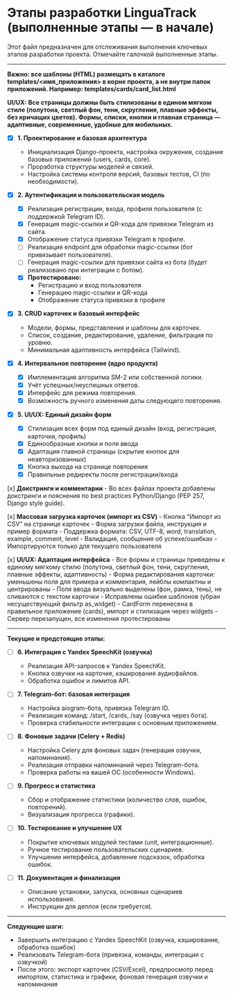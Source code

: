 # Этапы разработки LinguaTrack (выполненные этапы — в начале)

Этот файл предназначен для отслеживания выполнения ключевых этапов разработки проекта. Отмечайте галочкой выполненные этапы.

---

**Важно: все шаблоны (HTML) размещать в каталоге templates/<имя_приложения> в корне проекта, а не внутри папок приложений. Например: templates/cards/card_list.html**

**UI/UX: Все страницы должны быть стилизованы в едином мягком стиле (полутона, светлый фон, тени, скругления, плавные эффекты, без кричащих цветов). Формы, списки, кнопки и главная страница — адаптивные, современные, удобные для мобильных.**

- [x] **1. Проектирование и базовая архитектура**
    - Инициализация Django-проекта, настройка окружения, создание базовых приложений (users, cards, core).
    - Проработка структуры моделей и связей.
    - Настройка системы контроля версий, базовых тестов, CI (по необходимости).

- [x] **2. Аутентификация и пользовательская модель**
    - [x] Реализация регистрации, входа, профиля пользователя (с поддержкой Telegram ID).
    - [x] Генерация magic-ссылки и QR-кода для привязки Telegram из сайта.
    - [x] Отображение статуса привязки Telegram в профиле.
    - [ ] Реализация endpoint для обработки magic-ссылки (бот привязывает пользователя).
    - [ ] Генерация magic-ссылки для привязки сайта из бота (будет реализовано при интеграции с ботом).
    - [x] **Протестировано:**
        - Регистрацию и вход пользователя
        - Генерацию magic-ссылки и QR-кода
        - Отображение статуса привязки в профиле

- [x] **3. CRUD карточек и базовый интерфейс**
    - Модели, формы, представления и шаблоны для карточек.
    - Список, создание, редактирование, удаление, фильтрация по уровню.
    - Минимальная адаптивность интерфейса (Tailwind).

- [x] **4. Интервальное повторение (ядро продукта)**
    - [x] Имплементация алгоритма SM-2 или собственной логики.
    - [x] Учёт успешных/неуспешных ответов.
    - [x] Интерфейс для режима повторения.
    - [x] Возможность ручного изменения даты следующего повторения.

- [x] **5. UI/UX: Единый дизайн форм**
    - [x] Стилизация всех форм под единый дизайн (вход, регистрация, карточки, профиль)
    - [x] Единообразные кнопки и поля ввода
    - [x] Адаптация главной страницы (скрытие кнопок для неавторизованных)
    - [x] Кнопка выхода на странице повторения
    - [x] Правильные редиректы после регистрации/входа

[x] **Докстринги и комментарии**
    - Во всех файлах проекта добавлены докстринги и пояснения по best practices Python/Django (PEP 257, Django style guide). 

[x] **Массовая загрузка карточек (импорт из CSV)**
    - Кнопка “Импорт из CSV” на странице карточек
    - Форма загрузки файла, инструкция и пример формата
    - Поддержка формата: CSV, UTF-8, word, translation, example, comment, level
    - Валидация, сообщения об успехе/ошибках
    - Импортируются только для текущего пользователя 

[x] **UI/UX: Адаптация интерфейса**
    - Все формы и страницы приведены к единому мягкому стилю (полутона, светлый фон, тени, скругления, плавные эффекты, адаптивность)
    - Форма редактирования карточки: уменьшены поля для примера и комментария, лейблы компактны и центрированы
    - Поля ввода визуально выделены (фон, рамка, тень), не сливаются с текстом карточки
    - Исправлены ошибки шаблонов (убран несуществующий фильтр as_widget)
    - CardForm перенесена в правильное приложение (cards), импорт и стилизация через widgets
    - Сервер перезапущен, все изменения протестированы

---

**Текущие и предстоящие этапы:**

- [ ] **6. Интеграция с Yandex SpeechKit (озвучка)**
    - Реализация API-запросов к Yandex SpeechKit.
    - Кнопка озвучки на карточке, кэширование аудиофайлов.
    - Обработка ошибок и лимитов API.

- [ ] **7. Telegram-бот: базовая интеграция**
    - Настройка aiogram-бота, привязка Telegram ID.
    - Реализация команд: /start, /cards, /say (озвучка через бота).
    - Проверка стабильности интеграции с основным приложением.

- [ ] **8. Фоновые задачи (Celery + Redis)**
    - Настройка Celery для фоновых задач (генерация озвучки, напоминания).
    - Реализация отправки напоминаний через Telegram-бота.
    - Проверка работы на вашей ОС (особенности Windows).

- [ ] **9. Прогресс и статистика**
    - Сбор и отображение статистики (количество слов, ошибок, повторений).
    - Визуализация прогресса (графики).

- [ ] **10. Тестирование и улучшение UX**
    - Покрытие ключевых модулей тестами (unit, интеграционные).
    - Ручное тестирование пользовательских сценариев.
    - Улучшение интерфейса, добавление подсказок, обработка ошибок.

- [ ] **11. Документация и финализация**
    - Описание установки, запуска, основных сценариев использования.
    - Инструкции для деплоя (если требуется).

---

**Следующие шаги:**
- Завершить интеграцию с Yandex SpeechKit (озвучка, кэширование, обработка ошибок)
- Реализовать Telegram-бота (привязка, команды, интеграция с озвучкой)
- После этого: экспорт карточек (CSV/Excel), предпросмотр перед импортом, статистика и графики, фоновая генерация озвучки и напоминания 